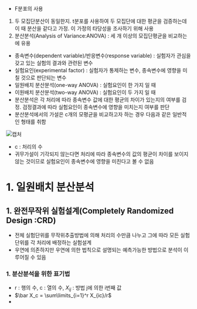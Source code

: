 - F분포의 사용
1. 두 모집단분산이 동일한지. t분포를 사용하여 두 모집단에 대한 평균을 검증하는데 이 때 분산을 같다고 가정. 이 가정의 타당성을 조사하기 위해 사용
2. 분산분석(Analysis of Variance:ANOVA) : 세 개 이상의 모집단평균을 비교하는에 유용
- 종속변수(dependent variable)/반응변수(response variable) : 실험자가 관심을 갖고 있는 실험의 결과와 관련된 변수
- 실험요인(experimental factor) : 실험자가 통제하는 변수, 종속변수에 영향을 미칠 것으로 판단되는 변수
- 일원배치 분산분석(one-way ANOVA) : 실험요인이 한 가지 일 때
- 이원배치 분산분석(two-way ANOVA) : 실험요인이 두 가지 일 때
- 분산분석은 각 처리에 따라 종속변수 값에 대한 평균의 차이가 있는지의 여부를 검정. 검정결과에 따라 실험요인이 종속변수에 영향을 미치는지 여부를 판단
- 분산분석에서의 가설은 c개의 모평균을 비교하고자 하는 경우 다음과 같은 일반적인 형태를 취함

![캡처](https://user-images.githubusercontent.com/80622859/183642839-8e7712bc-ea90-4e8f-b627-dcc18f929653.PNG)

- c : 처리의 수
- 귀무가설이 기각되지 않는다면 처리에 따라 종속변수의 값의 평균이 차이를 보이지 않는 것이므로 실험요인이 종속변수에 영향을 미친다고 볼 수 없음

# 1. 일원배치 분산분석

## 1. 완전무작위 실험설계(Completely Randomized Design :CRD)
- 전체 실험단위를 무작위추출방법에 의해 처리의 수만큼 나누고 그에 따라 모든 실험단위를 각 처리에 배정하는 실험설계
- 우연에 의존하지만 우연에 의한 법칙으로 설명되는 예측가능한 방법으로 분석이 이루어질 수 있음

### 1. 분산분석을 위한 표기법
- r : 행의 수, c : 열의 수, $X_{ij}$ : 방법 j에 의한 i번째 값
- $\bar X_c = \sum\limits_{i=1}^r X_{ic}/r$
- 
